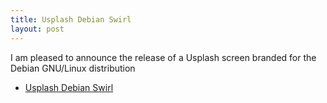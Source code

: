 ```yaml
---
title: Usplash Debian Swirl
layout: post
---
```

I am pleased to announce the release of a Usplash screen branded for the Debian GNU/Linux distribution

* [Usplash Debian Swirl](/usplash-themes)
